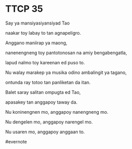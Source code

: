 # TTCP 35

Say ya mansiyasiyansiyad Tao

naakar toy labay to tan agnapeligro.

Anggano maniirap ya maong,

nanenengneng toy pantotonosan na amiy bengabengatla,

lapud nalmo toy kareenan ed puso to.

Nu walay marakep ya musika odino ambalingit ya tagano,

ontunda ray totoo tan panliketan da itan.

Balet saray salitan ompugta ed Tao,

apasakey tan anggapoy taway da.

Nu koninengnen mo, anggapoy nanengneng mo.

Nu dengelen mo, anggapoy narengel mo.

Nu usaren mo, anggapoy anggaan to.

\#evernote

